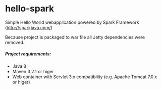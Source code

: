 # hello-spark
Simple Hello World webapplication powered by Spark Framework (http://sparkjava.com/)

Because project is packaged to war file all Jetty dependencies were removed.

##### Project requirements:
* Java 8
* Maven 3.2.1 or higer
* Web container with Servlet 3.x compatibility (e.g. Apache Tomcat 7.0.x or higer)

